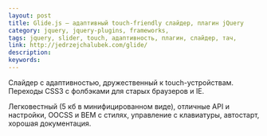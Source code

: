 ```yaml
---
layout: post
title: Glide.js — адаптивный touch-friendly слайдер, плагин jQuery
category: jquery, jquery-plugins, frameworks, 
tags: jquery, slider, touch, адаптивность, плагин, слайдер, тач, 
link: http://jedrzejchalubek.com/glide/
description: 
keywords: 
---
```


<p>Слайдер с адаптивностью, дружественный к touch-устройствам. Переходы CSS3 с фолбэками для старых браузеров и IE. </p>
<p>Легковестный (5 кб в минифицированном виде), отличные API и настройки, OOCSS и BEM с стилях, управление с клавиатуры, автостарт, хорошая документация.</p>
